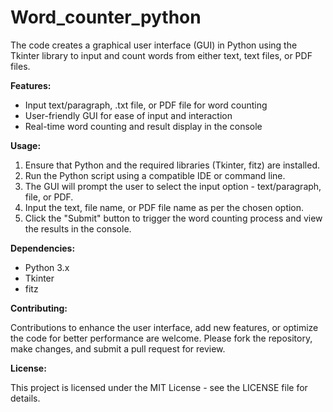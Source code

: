 # Word_counter_python
The code creates a graphical user interface (GUI) in Python using the Tkinter library to input and count words from either text, text files, or PDF files.

**Features:**

- Input text/paragraph, .txt file, or PDF file for word counting
- User-friendly GUI for ease of input and interaction
- Real-time word counting and result display in the console

**Usage:**

1. Ensure that Python and the required libraries (Tkinter, fitz) are installed.
2. Run the Python script using a compatible IDE or command line.
3. The GUI will prompt the user to select the input option - text/paragraph, file, or PDF.
4. Input the text, file name, or PDF file name as per the chosen option.
5. Click the "Submit" button to trigger the word counting process and view the results in the console.

**Dependencies:**

- Python 3.x
- Tkinter
- fitz

**Contributing:**

Contributions to enhance the user interface, add new features, or optimize the code for better performance are welcome. Please fork the repository, make changes, and submit a pull request for review.

**License:**

This project is licensed under the MIT License - see the LICENSE file for details.
